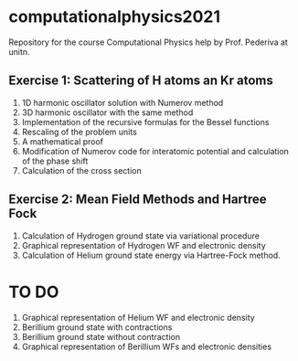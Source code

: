 # computationalphysics2021
Repository for the course Computational Physics help by Prof. Pederiva at unitn.

## Exercise 1: Scattering of H atoms an Kr atoms

1. 1D harmonic oscillator solution with Numerov method
2. 3D harmonic oscillator with the same method
3. Implementation of the recursive formulas for the Bessel functions
4. Rescaling of the problem units
5. A mathematical proof
6.  Modification of Numerov code for interatomic potential and calculation of the phase shift
7.  Calculation of the cross section

## Exercise 2: Mean Field Methods and Hartree Fock

1. Calculation of Hydrogen ground state via variational procedure
2. Graphical representation of Hydrogen WF and electronic density
3. Calculation of Helium ground state energy via Hartree-Fock method.

# TO DO

1. Graphical representation of Helium WF and electronic density
2. Berillium ground state with contractions
3. Berillium ground state without contraction
4. Graphical representation of Berillium WFs and electronic densities

